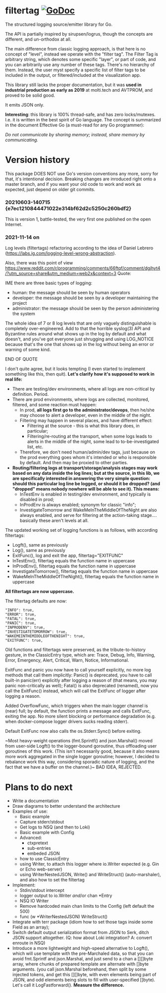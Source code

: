# filtertag [![GoDoc](https://godoc.org/github.com/rusriver/filtertag?status.png)](https://godoc.org/github.com/rusriver/filtertag)

The structured logging source/emitter library for Go.

The API is partially inspired by sirupsen/logrus, though the concepts are different, and un-orthodox at all.

The main difference from classic logging approach, is that here is no concept of "level", instead we operate with the "filter tag". The Filter Tag is arbitrary string, which denotes some specific "layer", or part of code, and you can arbitrarily use any number of these tags. There's no hierarchy of them. Instead, the
user myst specify a specific list of filter tags to be included in the output, or filtered/included at the visualization app.

This library still lacks the proper documentation, but it was __used in industrial production as early as 2019__ at molti.tech and AVTPROM, and proved to be solid good.

It emits JSON only.

__Interesting__: this library is 100% thread-safe, and has zero locks/mutexes. I.e. it is written in the best spirit of Go language. The concept is summarized in the document Effective Go (a must-read for any Go programmer):

   _Do not communicate by sharing memory; instead, share memory by communicating._


# Version history

This package DOES NOT use Go's version conventions any more, sorry for that, it's intentional decision.
Breaking changes are inroduced right onto a master branch, and if you want your old code to work and work
as expected, just depend on older git commits.

### 20210603-140715 {e7ec1210844471022e314bf62d2c5250c260bdf2}

This is version 1, battle-tested, the very first one published on the open Internet.

### 2021-11-14 on

Log levels (filtertags) refactoring according to the idea of Daniel Lebrero (https://labs.ig.com/logging-level-wrong-abstraction).

Also, there was this point of view https://www.reddit.com/r/programming/comments/66ftqf/comment/dgjhyt4/?utm_source=share&utm_medium=web2x&context=3
Quote:

IME there are three basic types of logging:

- human: the message should be seen by human operators
- developer: the message should be seen by a developer maintaining the project
- administrator: the message should be seen by the person administering the system

The whole idea of 7 or 8 log levels that are only vaguely distinguishable is completely over-engineered. Add to that the horrible syslog(3) API and Byzantine rules around what shows up in the log by default and what doesn't, and you've got everyone just shrugging and using LOG_NOTICE because that's the one that shows up in the log without being an error or warning of some kind.

END OF QUOTE

I don't quite agree, but it looks tempting (I even started to implement something like this, then quit).
__Let's clarify how it's supposed to work in real life:__

- There are testing/dev environments, where all logs are non-critical by definition. Period.
- There are prod environments, where logs are collected, monitored, filtered, and some reaction must happen:
    - In prod, __all logs first go to the administrator/devops__, then he/she may choose to alert a developer,
        even in the middle of the night.
    - Filtering may happen in several places, and have different effect:
        - Filtering at the source - this is what this library does, in particular;
        - Filtering/re-routing at the transport, when some logs leads to alerts in the middle of the night,
            some lead to to-be-investigated list, etc.
    - Therefore, we don't need human/admin/dev tags, just because on the prod everything goes whom
        it's intended or who is responsible by default. And then may be proxied to other parties.
- __Routing/filtering logs at transport/storage/analysis stages may work based on any data inside the log lines;
    but at the source, in this lib, we are specifically interested in answering the very simple question:
    should this particular log line be logged, or should it be dropped? (and "dropped" means nobody nowhere
    will be able to see it). This means:__
    - InTestEnv is enabled in testing/dev environment, and typically is disabled in prod;
    - InProdEnv is always enabled; synonym for classic "info";
    - InvestigateTomorrow and WakeMeInTheMiddleOfTheNight are also always enabled, and serve for filtering
        at the action-taking stage.... basically these aren't levels at all.

The updated working set of logging functions is as follows, with according filtertags:

- Logft(), same as previously
- Log(), same as previously
- ExitFunc(), log and exit the app, filtertag="EXITFUNC"
- InTestEnv(), filtertag equals the function name in uppercase
- InProdEnv(), filtertag equals the function name in uppercase
- InvestigateTomorrow(), filtertag equals the function name in uppercase
- WakeMeInTheMiddleOfTheNight(), filtertag equals the function name in uppercase

__All filtertags are now uppercase.__

The filtertag defaults are now:

	"INFO": true,
	"ERROR": true,
	"FATAL": true,
	"PANIC": true,
	"INPRODENV": true,
	"INVESTIGATETOMORROW": true,
	"WAKEMEINTHEMIDDLEOFTHENIGHT": true,
	"EXITFUNC": true,

Old functions and filtertags were preserved, as the tribute-to-history gesture, in the
ClassicEntry type, which are: Trace, Debug, Info, Warning, Error, Emergency, Alert, Critical,
Warn, Notice, Informational.

ExitFunc and panic you now have to call yourself explicitly, no more log methods that call them
implicitly: Panic() is deprecated, you have to call built-in panic(err) explicitly after logging
a reason of (that means, you may panic non-critically as well); Fatal() is also deprecated (renamed),
now you call the ExitFunc() instead, which will call the ExitFunc of logger after logging a reason.

Added OverflowFunc, which triggers when the main logger channel is (near) full; by default,
the function prints a message and calls ExitFunc, exiting the app. No more silent blocking
or performance degradation (e.g. when docker-compose logger drivers sucks reading stderr).

Default ExitFunc now also calls the os.Stderr.Sync() before exiting.

~Most heavy-weight operations (fmt.Sprintf() and json.Marshal() moved from user-side
Logft() to the logger-bound goroutine, thus offloading user goroutines of this work.
(This isn't necessarily good, because it also means more work aggregated in the single
logger goroutine; however, I decided to rebalance work this way, considering sporadic
nature of logging, and the fact that we have a buffer on the channel.)~ BAD IDEA, REJECTED.


# Plans to do next

- Write a documentation
- Draw diagrams to better understand the architecture
- Examples of use:
    - Basic example
    - Capture stderr/stdout
    - Get logs to NSQ (and then to Loki)
    - Basic example with Config
    - Advanced:
        - ctxpretext
        - sub-entries
        - embeded JSON
    - how to use ClassicEntry
    - using Writer, to attach this logger where io.Writer expected (e.g. Gin or Echo web-server)
    - using WriterNestedJSON, Write() and WriteStruct() (auto-marshaler), and also how to set the filtertag
- Implement:
    - Stdin/stdout intercept
    - logger output to io.Writer _and_/or chan *Entry
    - NSQ IO Writer
    - Remove hardcoded main chan limits to the Config (left default the 500)
    - func (w *WriterNestedJSON) WriteStruct()
- Integrate with terr package (idiom how to set those tags inside some Field as an array);
- Switch default output serialization format from JSON to Serk, ditch JSON support altogether. (Q: how about Loki
    integration? A: convert enroute in NSQ)
- Introduce a more lightweight and high-speed alternative to Logft(), which will use template with the pre-Marchaled data,
    so that you can avoid fmt.Sprintf and json.Marshal, and just send to a chan a [][]byte array, where chunks
    of prepared template are alternate with []byte arguments. (you call json.Marshal beforehand, then split by
    some injected tokens, and get this [][]byte, with even elements being part of JSON, and odd elements being
    slots to fill with user-specified []byte). Let's call it LogFastforward(). __Measure the difference.__



